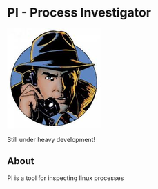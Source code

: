 PI - Process Investigator
=========

![pi](https://raw.githubusercontent.com/adamar/PI/master/doc/pi.jpg)

Still under heavy development!


About	
--------------
PI is a tool for inspecting linux processes

